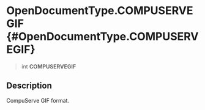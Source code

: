 OpenDocumentType.COMPUSERVEGIF {#OpenDocumentType.COMPUSERVEGIF}
==============================

> int **COMPUSERVEGIF**

Description
-----------

CompuServe GIF format.
